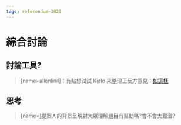 ```yaml
---
tags: referendum-2021
---
```

# 綜合討論

## 討論工具?
> [name=allenlinil]：有點想試試 Kialo 來整理正反方意見：[如這樣](https://www.kialo.com/do-we-need-nuclear-power-for-sustainable-energy-production-6182)


## 思考
> [name=<Yen>]提案人的背景呈現對大眾理解題目有幫助嗎?會不會太艱澀?